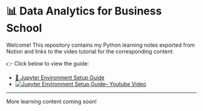 # 📊 Data Analytics for Business School

Welcome! This repository contains my Python learning notes exported from Notion and links to the video tutorial for the corresponding content.

👉 Click below to view the guide:

- [📒 Jupyter Environment Setup Guide](0-Setting%20Up%20Your%20Python%20Learning%20Lab%20with%20Jupyter.md)
- [![Jupyter Environment Setup Guide– Youtube Video](https://img.youtube.com/vi/ij0-8af2iBo/0.jpg)](https://youtu.be/ij0-8af2iBo)

---

More learning content coming soon!

